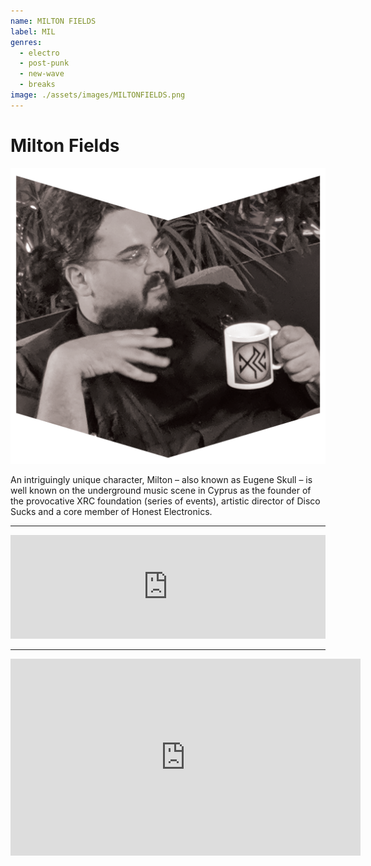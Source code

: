 ```yaml
---
name: MILTON FIELDS
label: MIL
genres:
  - electro
  - post-punk
  - new-wave
  - breaks
image: ./assets/images/MILTONFIELDS.png
---
```


# Milton Fields

![](./assets/images/MILTONFIELDS.png)

An intriguingly unique character, Milton – also known as Eugene Skull – is well known on the underground music scene in Cyprus as the founder of the provocative XRC foundation (series of events), artistic director of Disco Sucks and a core member of Honest Electronics.

---

<iframe width="100%" height="166" scrolling="no" frameborder="no" allow="autoplay" src="https://w.soundcloud.com/player/?url=https%3A//api.soundcloud.com/tracks/658432760&color=%231b1a65&auto_play=false&hide_related=true&show_comments=false&show_user=true&show_reposts=false&show_teaser=false"></iframe>

---

<iframe width="560" height="315" src="https://www.youtube.com/embed/3WYfGuVwmJ8" frameborder="0" allow="accelerometer; autoplay; encrypted-media; gyroscope; picture-in-picture" allowfullscreen></iframe>
